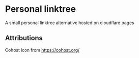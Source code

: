 # Personal linktree

A small personal linktree alternative hosted on cloudflare pages

## Attributions

Cohost icon from <https://cohost.org/>
